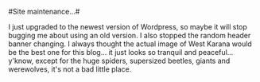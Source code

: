 #Site maintenance...#

I just upgraded to the newest version of Wordpress, so maybe it will stop bugging me about using an old version. I also stopped the random header banner changing. I always thought the actual image of West Karana would be the best one for this blog... it just looks so tranquil and peaceful... y'know, except for the huge spiders, supersized beetles, giants and werewolves, it's not a bad little place.

